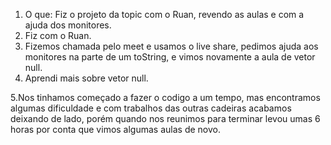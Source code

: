 1. O que: Fiz o projeto da topic com o Ruan, revendo as aulas e com a ajuda dos monitores.
2. Fiz com o  Ruan.
3. Fizemos chamada pelo meet e usamos o live share, pedimos ajuda aos monitores na parte de um toString, e vimos novamente a aula de vetor null.
4. Aprendi mais sobre vetor null.

 5.Nos tinhamos começado a fazer o codigo a um tempo, mas encontramos algumas dificuldade e com trabalhos das outras cadeiras acabamos deixando de lado, porém quando nos reunimos   para terminar levou umas 6 horas por conta que vimos algumas aulas de novo.
